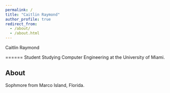 ```yaml
---
permalink: /
title: "Caitlin Raymond"
author_profile: true
redirect_from: 
  - /about/
  - /about.html
---
```


Caitlin Raymond

======
Student Studying Computer Engineering at the University of Miami.

## About

Sophmore from Marco Island, Florida.
